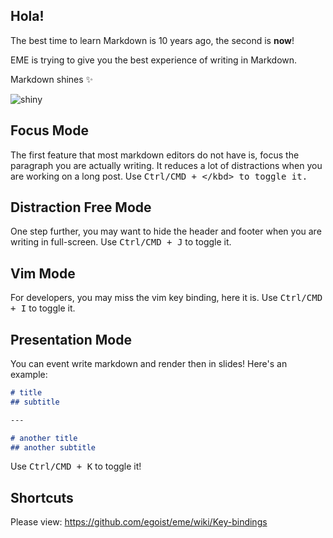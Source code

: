 ## Hola!

The best time to learn Markdown is 10 years ago, the second is __now__!

EME is trying to give you the best experience of writing in Markdown.

Markdown shines ✨

![shiny](http://ww4.sinaimg.cn/large/a15b4afegw1f6499jo5ruj20iw0anmxv.jpg)

## Focus Mode

The first feature that most markdown editors do not have is, focus the paragraph you are actually writing. It reduces a lot of distractions when you are working on a long post. Use <kbd>Ctrl/CMD + \</kbd> to toggle it.

## Distraction Free Mode

One step further, you may want to hide the header and footer when you are writing in full-screen. Use <kbd>Ctrl/CMD + J</kbd> to toggle it.

## Vim Mode

For developers, you may miss the vim key binding, here it is. Use <kbd>Ctrl/CMD + I</kbd> to toggle it.

## Presentation Mode

You can event write markdown and render then in slides! Here's an example:

```markdown
# title 
## subtitle

---

# another title
## another subtitle
```

Use <kbd>Ctrl/CMD + K</kbd> to toggle it!

## Shortcuts

Please view: https://github.com/egoist/eme/wiki/Key-bindings
